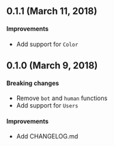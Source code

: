 ## 0.1.1 (March 11, 2018)

#### Improvements
- Add support for `Color`

## 0.1.0 (March 9, 2018)

#### Breaking changes
- Remove `bot` and `human` functions
- Add support for `Users`

#### Improvements
- Add CHANGELOG.md
